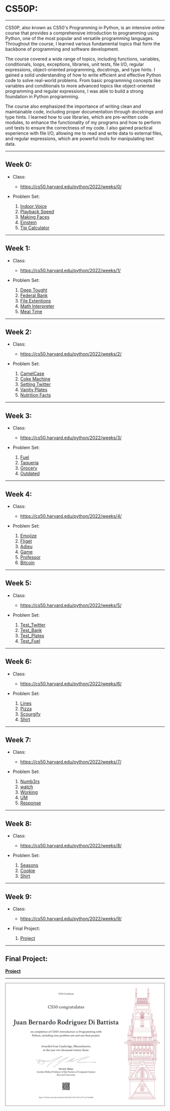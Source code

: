 # CS50P:
---
CS50P, also known as CS50's Programming in Python, is an intensive online course that provides a comprehensive introduction to programming using Python, one of the most popular and versatile programming languages. Throughout the course, I learned various fundamental topics that form the backbone of programming and software development.

The course covered a wide range of topics, including functions, variables, conditionals, loops, exceptions, libraries, unit tests, file I/O, regular expressions, object-oriented programming, docstrings, and type hints. I gained a solid understanding of how to write efficient and effective Python code to solve real-world problems. From basic programming concepts like variables and conditionals to more advanced topics like object-oriented programming and regular expressions, I was able to build a strong foundation in Python programming.

The course also emphasized the importance of writing clean and maintainable code, including proper documentation through docstrings and type hints. I learned how to use libraries, which are pre-written code modules, to enhance the functionality of my programs and how to perform unit tests to ensure the correctness of my code. I also gained practical experience with file I/O, allowing me to read and write data to external files, and regular expressions, which are powerful tools for manipulating text data.

---
## Week 0:

- Class:
    * https://cs50.harvard.edu/python/2022/weeks/0/

- Problem Set:
    1. [Indoor Voice](https://cs50.harvard.edu/python/2022/psets/0/indoor/)
    1. [Playback Speed](https://cs50.harvard.edu/python/2022/psets/0/playback/)
    1. [Making Faces](https://cs50.harvard.edu/python/2022/psets/0/indoor/)
    1. [Einstein](https://cs50.harvard.edu/python/2022/psets/0/einstein/)
    1. [Tip Calculator](https://cs50.harvard.edu/python/2022/psets/0/tip/)
---
## Week 1:

- Class:
    * https://cs50.harvard.edu/python/2022/weeks/1/

- Problem Set:
    1. [Deep Tought](https://cs50.harvard.edu/python/2022/psets/1/deep/)
    1. [Federal Bank](https://cs50.harvard.edu/python/2022/psets/1/bank/)
    1. [File Extentions](https://cs50.harvard.edu/python/2022/psets/1/extensions/)
    1. [Math Interpreter](https://cs50.harvard.edu/python/2022/psets/1/interpreter/)
    1. [Meal Time](https://cs50.harvard.edu/python/2022/psets/1/meal/)
---
## Week 2:

- Class:
    * https://cs50.harvard.edu/python/2022/weeks/2/

- Problem Set:
    1. [CamelCase](https://cs50.harvard.edu/python/2022/psets/2/camel/)
    1. [Coke Machine](https://cs50.harvard.edu/python/2022/psets/2/coke/)
    1. [Setting Twitter](https://cs50.harvard.edu/python/2022/psets/2/twttr/)
    1. [Vanity Plates](https://cs50.harvard.edu/python/2022/psets/2/plates/)
    1. [Nutrition Facts](https://cs50.harvard.edu/python/2022/psets/2/nutrition/)
---
## Week 3:

- Class:
    * https://cs50.harvard.edu/python/2022/weeks/3/

- Problem Set:
    1. [Fuel](https://cs50.harvard.edu/python/2022/psets/3/fuel/)
    1. [Taqueria](https://cs50.harvard.edu/python/2022/psets/3/taqueria/)
    1. [Grocery](https://cs50.harvard.edu/python/2022/psets/3/grocery/)
    1. [Outdated](https://cs50.harvard.edu/python/2022/psets/3/outdated/)
---
## Week 4:

- Class:
    * https://cs50.harvard.edu/python/2022/weeks/4/

- Problem Set:
    1. [Emojize](https://cs50.harvard.edu/python/2022/psets/4/emojize/)
    1. [Fliget](https://cs50.harvard.edu/python/2022/psets/4/figlet/)
    1. [Adieu](https://cs50.harvard.edu/python/2022/psets/4/adieu/)
    1. [Game](https://cs50.harvard.edu/python/2022/psets/4/game/)
    1. [Professor](https://cs50.harvard.edu/python/2022/psets/4/professor/)
    1. [Bitcoin](https://cs50.harvard.edu/python/2022/psets/4/bitcoin/)
---
## Week 5:

- Class:
    * https://cs50.harvard.edu/python/2022/weeks/5/

- Problem Set:
    1. [Test_Twitter](https://cs50.harvard.edu/python/2022/psets/5/test_twttr/)
    1. [Test_Bank](https://cs50.harvard.edu/python/2022/psets/5/test_bank/)
    1. [Test_Plates](https://cs50.harvard.edu/python/2022/psets/5/test_plates/)
    1. [Test_Fuel](https://cs50.harvard.edu/python/2022/psets/5/test_fuel/)
---
## Week 6:

- Class:
    * https://cs50.harvard.edu/python/2022/weeks/6/

- Problem Set:
    1. [Lines](https://cs50.harvard.edu/python/2022/psets/6/lines/)
    1. [Pizza](https://cs50.harvard.edu/python/2022/psets/6/pizza/)
    1. [Scourgify](https://cs50.harvard.edu/python/2022/psets/6/scourgify/)
    1. [Shirt](https://cs50.harvard.edu/python/2022/psets/6/shirt/)
---
## Week 7:

- Class:
    * https://cs50.harvard.edu/python/2022/weeks/7/

- Problem Set:
    1. [Numb3rs](https://cs50.harvard.edu/python/2022/psets/7/numb3rs/)
    1. [watch](https://cs50.harvard.edu/python/2022/psets/7/watch/)
    1. [Working](https://cs50.harvard.edu/python/2022/psets/7/working/)
    1. [UM](https://cs50.harvard.edu/python/2022/psets/7/um/)
    1. [Response](https://cs50.harvard.edu/python/2022/psets/7/response/)
---
## Week 8:

- Class:
    * https://cs50.harvard.edu/python/2022/weeks/8/

- Problem Set:
    1. [Seasons](https://cs50.harvard.edu/python/2022/psets/8/seasons/)
    1. [Cookie](https://cs50.harvard.edu/python/2022/psets/8/jar/)
    1. [Shirt](https://cs50.harvard.edu/python/2022/psets/8/shirtificate/)
---
## Week 9:

- Class:
    * https://cs50.harvard.edu/python/2022/weeks/9/

- Final Project:
    1. [Project](https://cs50.harvard.edu/python/2022/project/)
---
## Final Project:
[**Project**](https://cs50.harvard.edu/x/2023/project/)

---

![Certificado CS50-X](certificate.png)